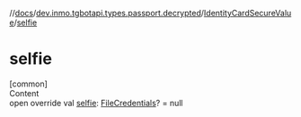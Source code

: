 //[docs](../../../index.md)/[dev.inmo.tgbotapi.types.passport.decrypted](../index.md)/[IdentityCardSecureValue](index.md)/[selfie](selfie.md)



# selfie  
[common]  
Content  
open override val [selfie](selfie.md): [FileCredentials](../../dev.inmo.tgbotapi.types.passport.credentials/-file-credentials/index.md)? = null  



